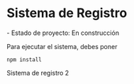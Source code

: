 <h1>Sistema de Registro</h1>
- Estado de proyecto: En construcción

Para ejecutar el sistema, debes poner

```npm install```

Sistema de registro 2
